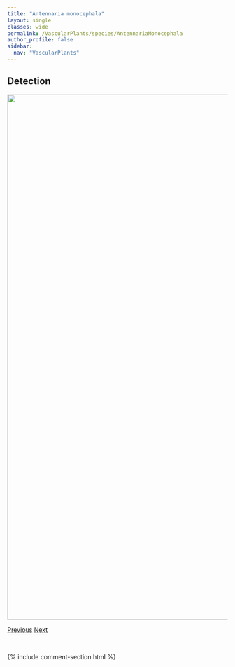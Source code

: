 ```yaml
---
title: "Antennaria monocephala"
layout: single
classes: wide
permalink: /VascularPlants/species/AntennariaMonocephala
author_profile: false
sidebar:
  nav: "VascularPlants"
---
```


<h2>Detection</h2>

<a href="https://drive.google.com/uc?export=view&id=1L_gfTxj6GmWAxgd4CnOfhqqtVdceaKwH">
<img src="https://drive.google.com/uc?export=view&id=1L_gfTxj6GmWAxgd4CnOfhqqtVdceaKwH" height = "1200" width = "800">
</a>


<a href="/DevelopmentWebsite/VascularPlants/species/AntennariaMicrophyllaParvifolia" class="pagination--pager" title="Antennaria microphylla/parvifolia">Previous</a> <a href="/DevelopmentWebsite/VascularPlants/species/AntennariaNeglecta" class="pagination--pager" title="Broad-leaved Everlasting">Next</a>

<p>&nbsp;</p>

{% include comment-section.html %}
